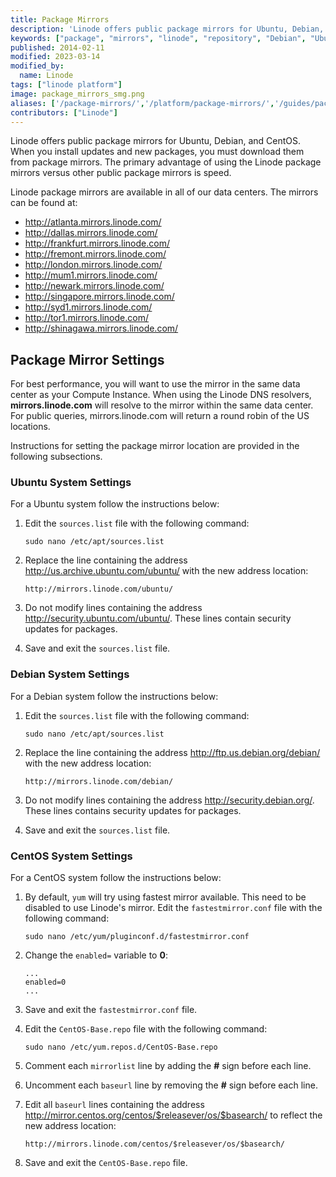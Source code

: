 ```yaml
---
title: Package Mirrors
description: 'Linode offers public package mirrors for Ubuntu, Debian, and CentOS. This guide provides you with instructions on how to mirror those package repositories. '
keywords: ["package", "mirrors", "linode", "repository", "Debian", "Ubuntu", "CentOS", "yum", "apt-get"]
published: 2014-02-11
modified: 2023-03-14
modified_by:
  name: Linode
tags: ["linode platform"]
image: package_mirrors_smg.png
aliases: ['/package-mirrors/','/platform/package-mirrors/','/guides/package-mirrors/']
contributors: ["Linode"]
---
```


Linode offers public package mirrors for Ubuntu, Debian, and CentOS. When you install updates and new packages, you must download them from package mirrors. The primary advantage of using the Linode package mirrors versus other public package mirrors is speed.

Linode package mirrors are available in all of our data centers. The mirrors can be found at:

- <http://atlanta.mirrors.linode.com/>
- <http://dallas.mirrors.linode.com/>
- <http://frankfurt.mirrors.linode.com/>
- <http://fremont.mirrors.linode.com/>
- <http://london.mirrors.linode.com/>
- <http://mum1.mirrors.linode.com/>
- <http://newark.mirrors.linode.com/>
- <http://singapore.mirrors.linode.com/>
- <http://syd1.mirrors.linode.com/>
- <http://tor1.mirrors.linode.com/>
- <http://shinagawa.mirrors.linode.com/>


## Package Mirror Settings

For best performance, you will want to use the mirror in the same data center as your Compute Instance. When using the Linode DNS resolvers, **mirrors.linode.com** will resolve to the mirror within the same data center. For public queries, mirrors.linode.com will return a round robin of the US locations.

Instructions for setting the package mirror location are provided in the following subsections.

### Ubuntu System Settings

For a Ubuntu system follow the instructions below:

1. Edit the `sources.list` file with the following command:

    ```command
    sudo nano /etc/apt/sources.list
    ```

1. Replace the line containing the address <http://us.archive.ubuntu.com/ubuntu/> with the new address location:

    ```command
    http://mirrors.linode.com/ubuntu/
    ```

1. Do not modify lines containing the address <http://security.ubuntu.com/ubuntu/>. These lines contain security updates for packages.

1. Save and exit the `sources.list` file.

### Debian System Settings

For a Debian system follow the instructions below:

1. Edit the `sources.list` file with the following command:

    ```command
    sudo nano /etc/apt/sources.list
    ```

1. Replace the line containing the address <http://ftp.us.debian.org/debian/> with the new address location:

    ```command
    http://mirrors.linode.com/debian/
    ```

1. Do not modify lines containing the address <http://security.debian.org/>. These lines contains security updates for packages.

1. Save and exit the `sources.list` file.

### CentOS System Settings

For a CentOS system follow the instructions below:

1. By default, `yum` will try using fastest mirror available. This need to be disabled to use Linode's mirror. Edit the `fastestmirror.conf` file with the following command:

    ```command
    sudo nano /etc/yum/pluginconf.d/fastestmirror.conf
    ```

1. Change the `enabled=` variable to **0**:

    ```file {title="/etc/yum/pluginconf.d/fastestmirror.conf"}
    ...
    enabled=0
    ...
    ```

1. Save and exit the `fastestmirror.conf` file.

1. Edit the `CentOS-Base.repo` file with the following command:

    ```command
    sudo nano /etc/yum.repos.d/CentOS-Base.repo
    ```

1. Comment each `mirrorlist` line by adding the **\#** sign before each line.

1. Uncomment each `baseurl` line by removing the **\#** sign before each line.

1. Edit all `baseurl` lines containing the address http://mirror.centos.org/centos/$releasever/os/$basearch/ to reflect the new address location:

    ```command
    http://mirrors.linode.com/centos/$releasever/os/$basearch/
    ```

1. Save and exit the `CentOS-Base.repo` file.
